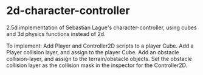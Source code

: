 # 2d-character-controller

2.5d implementation of Sebastian Lague's character-controller, using cubes and 3d physics functions instead of 2d.

To implement:
Add Player and Controller2D scripts to a player Cube.
Add a Player collision layer, and assign to the player Cube.
Add an obstacle collision-layer, and assign to the terrain/obstacle objects.
Set the obstacle collision layer as the collision mask in the inspector for the Controller2D.
